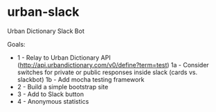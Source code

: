# urban-slack
Urban Dictionary Slack Bot

Goals:

- 1 - Relay to Urban Dictionary API (http://api.urbandictionary.com/v0/define?term=test)
  1a - Consider switches for private or public responses inside slack (cards vs. slackbot)
  1b - Add mocha testing framework
- 2 - Build a simple bootstrap site
- 3 - Add to Slack button
- 4 - Anonymous statistics
